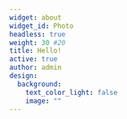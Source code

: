 ```yaml
---
widget: about
widget_id: Photo
headless: true
weight: 30 #20
title: Hello!
active: true
author: admin
design:
  background:
    text_color_light: false
    image: ""
---
```

